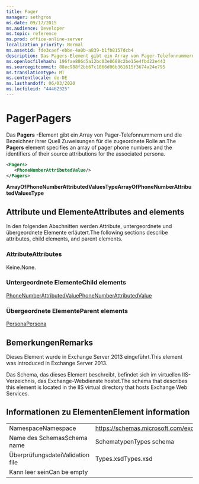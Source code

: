 ```yaml
---
title: Pager
manager: sethgros
ms.date: 09/17/2015
ms.audience: Developer
ms.topic: reference
ms.prod: office-online-server
localization_priority: Normal
ms.assetid: fde3caef-ebbe-4a0b-a839-b1fb8157dcb4
description: Das Pagers-Element gibt ein Array von Pager-Telefonnummern und die Bezeichner ihrer Quell Zuweisungen für die zugeordnete Rolle an.
ms.openlocfilehash: 196fae886d5a12bc03e0688c2be15e4fbd22e443
ms.sourcegitcommit: 88ec988f2bb67c1866d06b361615f3674a24e795
ms.translationtype: MT
ms.contentlocale: de-DE
ms.lasthandoff: 06/03/2020
ms.locfileid: "44462325"
---
```

# <a name="pagers"></a><span data-ttu-id="dd300-103">Pager</span><span class="sxs-lookup"><span data-stu-id="dd300-103">Pagers</span></span>

<span data-ttu-id="dd300-104">Das **Pagers** -Element gibt ein Array von Pager-Telefonnummern und die Bezeichner ihrer Quell Zuweisungen für die zugeordnete Rolle an.</span><span class="sxs-lookup"><span data-stu-id="dd300-104">The **Pagers** element specifies an array of pager phone numbers and the identifiers of their source attributions for the associated persona.</span></span> 
  
```XML
<Pagers>
   <PhoneNumberAttributedValue/>
</Pagers>

```

 <span data-ttu-id="dd300-105">**ArrayOfPhoneNumberAttributedValuesType**</span><span class="sxs-lookup"><span data-stu-id="dd300-105">**ArrayOfPhoneNumberAttributedValuesType**</span></span>
## <a name="attributes-and-elements"></a><span data-ttu-id="dd300-106">Attribute und Elemente</span><span class="sxs-lookup"><span data-stu-id="dd300-106">Attributes and elements</span></span>

<span data-ttu-id="dd300-107">In den folgenden Abschnitten werden Attribute, untergeordnete und übergeordnete Elemente erläutert.</span><span class="sxs-lookup"><span data-stu-id="dd300-107">The following sections describe attributes, child elements, and parent elements.</span></span>
  
### <a name="attributes"></a><span data-ttu-id="dd300-108">Attribute</span><span class="sxs-lookup"><span data-stu-id="dd300-108">Attributes</span></span>

<span data-ttu-id="dd300-109">Keine.</span><span class="sxs-lookup"><span data-stu-id="dd300-109">None.</span></span>
  
### <a name="child-elements"></a><span data-ttu-id="dd300-110">Untergeordnete Elemente</span><span class="sxs-lookup"><span data-stu-id="dd300-110">Child elements</span></span>

[<span data-ttu-id="dd300-111">PhoneNumberAttributedValue</span><span class="sxs-lookup"><span data-stu-id="dd300-111">PhoneNumberAttributedValue</span></span>](phonenumberattributedvalue.md)
  
### <a name="parent-elements"></a><span data-ttu-id="dd300-112">Übergeordnete Elemente</span><span class="sxs-lookup"><span data-stu-id="dd300-112">Parent elements</span></span>

[<span data-ttu-id="dd300-113">Persona</span><span class="sxs-lookup"><span data-stu-id="dd300-113">Persona</span></span>](persona.md)
  
## <a name="remarks"></a><span data-ttu-id="dd300-114">Bemerkungen</span><span class="sxs-lookup"><span data-stu-id="dd300-114">Remarks</span></span>

<span data-ttu-id="dd300-115">Dieses Element wurde in Exchange Server 2013 eingeführt.</span><span class="sxs-lookup"><span data-stu-id="dd300-115">This element was introduced in Exchange Server 2013.</span></span>
  
<span data-ttu-id="dd300-116">Das Schema, das dieses Element beschreibt, befindet sich im virtuellen IIS-Verzeichnis, das Exchange-Webdienste hostet.</span><span class="sxs-lookup"><span data-stu-id="dd300-116">The schema that describes this element is located in the IIS virtual directory that hosts Exchange Web Services.</span></span>
  
## <a name="element-information"></a><span data-ttu-id="dd300-117">Informationen zu Elementen</span><span class="sxs-lookup"><span data-stu-id="dd300-117">Element information</span></span>

|||
|:-----|:-----|
|<span data-ttu-id="dd300-118">Namespace</span><span class="sxs-lookup"><span data-stu-id="dd300-118">Namespace</span></span>  <br/> |https://schemas.microsoft.com/exchange/services/2006/types  <br/> |
|<span data-ttu-id="dd300-119">Name des Schemas</span><span class="sxs-lookup"><span data-stu-id="dd300-119">Schema name</span></span>  <br/> |<span data-ttu-id="dd300-120">Schematypen</span><span class="sxs-lookup"><span data-stu-id="dd300-120">Types schema</span></span>  <br/> |
|<span data-ttu-id="dd300-121">Überprüfungsdatei</span><span class="sxs-lookup"><span data-stu-id="dd300-121">Validation file</span></span>  <br/> |<span data-ttu-id="dd300-122">Types.xsd</span><span class="sxs-lookup"><span data-stu-id="dd300-122">Types.xsd</span></span>  <br/> |
|<span data-ttu-id="dd300-123">Kann leer sein</span><span class="sxs-lookup"><span data-stu-id="dd300-123">Can be empty</span></span>  <br/> ||
   

